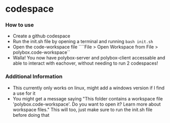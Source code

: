 # codespace
### How to use
- Create a github codespace
- Run the init.sh file by opening a terminal and running ```bash init.sh```
- Open the code-workspace file ````File > Open Workspace from File > polybox.code-workspace``
- Walla! You now have polybox-server and polybox-client accessable and able to interact with eachover, without needing to run 2 codespaces!

### Additional Information
- This currently only works on linux, might add a windows version if I find a use for it
- You might get a message saying "This folder contains a workspace file 'polybox.code-workspace'. Do you want to open it? Learn more about workspace files." This will too, just make sure to run the init.sh file before doing that

